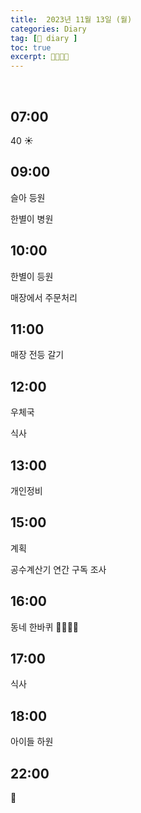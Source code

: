 ```yaml
---
title:  2023년 11월 13일 (월)
categories: Diary
tag: [📒 diary ]
toc: true
excerpt: 🤸🏻🏃🏻
---
```

​
## 07:00

40 ☀️

## 09:00

슬아 등원

한별이 병원

## 10:00

한별이 등원

매장에서 주문처리

## 11:00

매장 전등 갈기

## 12:00

우체국

식사

## 13:00

개인정비

## 15:00

계획

공수계산기 연간 구독 조사

## 16:00

동네 한바퀴 🤸🏻🏃🏻

## 17:00

식사

## 18:00

아이들 하원

## 22:00

🌙

<br><br><br>